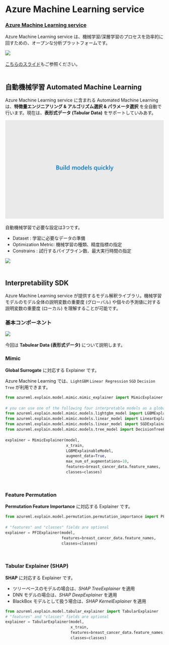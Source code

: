 # Azure Machine Learning service


### [Azure Machine Learning service](https://docs.microsoft.com/ja-JP/azure/machine-learning/service/)
Azure Machine Learning service は、機械学習/深層学習のプロセスを効率的に回すための、オープンな分析プラットフォームです。

<img src="https://docs.microsoft.com/en-us/azure/machine-learning/service/media/concept-azure-machine-learning-architecture/workflow.png" width = "500">   

[こちらのスライド](https://www.slideshare.net/keitaonabuta/azure-machine-learning-service-20199)もご参照ください。
<br/><br/>


## 自動機械学習 Automated Machine Learning
Azure Machine Learning service に含まれる Automated Machine Learning は、**特徴量エンジニアリング & アルゴリズム選択 & パラメータ選択** を全自動で行います。現在は、**表形式データ (Tabular Data)** をサポートしていみあす。

<img src="docs/images/automl.gif"><br/>


自動機械学習で必要な設定は3つです。
- Dataset : 学習に必要なデータの準備
- Optimization Metric: 機械学習の種類、精度指標の指定
- Constrains : 試行するパイプライン数、最大実行時間の指定

<img src="https://docs.microsoft.com/ja-jp/azure/machine-learning/service/media/tutorial-auto-train-models/flow2.png" width=400>
<br/><br/>


## Interpretability SDK

Azure Machine Learning service が提供するモデル解釈ライブラリ。機械学習モデルのモデル全体の説明変数の重要度 (グローバル) や個々の予測値に対する説明変数の重要度 (ローカル) を理解することが可能です。

### 基本コンポーネント

<img src="https://docs.microsoft.com/ja-jp/azure/machine-learning/service/media/machine-learning-interpretability-explainability/interpretability-architecture.png" width=600><br/>

今回は **Tabulear Data (表形式データ)** について説明します。<br/>


### Mimic
**Global Surrogate** に対応する Explainer です。

Azure Machine Learning では、`LightGBM` `Linear Regression` `SGD` `Decision Tree` が利用できます。

```python
from azureml.explain.model.mimic.mimic_explainer import MimicExplainer

# you can use one of the following four interpretable models as a global surrogate to the black box model
from azureml.explain.model.mimic.models.lightgbm_model import LGBMExplainableModel
from azureml.explain.model.mimic.models.linear_model import LinearExplainableModel
from azureml.explain.model.mimic.models.linear_model import SGDExplainableModel
from azureml.explain.model.mimic.models.tree_model import DecisionTreeExplainableModel

explainer = MimicExplainer(model, 
                           x_train, 
                           LGBMExplainableModel, 
                           augment_data=True, 
                           max_num_of_augmentations=10, 
                           features=breast_cancer_data.feature_names, 
                           classes=classes)
```
<br/>

### Feature Permutation
**Permutation Feature Importance** に対応する Explainer です。

```python
from azureml.explain.model.permutation.permutation_importance import PFIExplainer 

# "features" and "classes" fields are optional
explainer = PFIExplainer(model, 
                         features=breast_cancer_data.feature_names, 
                         classes=classes)
```

<br/>

### Tabular Explainer (SHAP)

**SHAP** に対応する Explainer です。
- ツリーベースのモデルの場合は、_SHAP TreeExplainer_ を適用
- DNN モデルの場合は、_SHAP DeepExplainer_ を適用
- BlackBox モデルとして扱う場合は、_SHAP KernelExplainer_ を適用

```python
from azureml.explain.model.tabular_explainer import TabularExplainer
# "features" and "classes" fields are optional
explainer = TabularExplainer(model, 
                             x_train, 
                             features=breast_cancer_data.feature_names, 
                             classes=classes)
```

